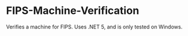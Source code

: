 # FIPS-Machine-Verification
Verifies a machine for FIPS. Uses .NET 5, and is only tested on Windows.
